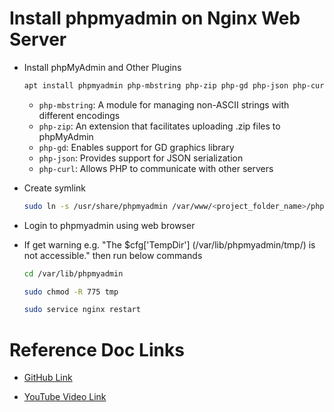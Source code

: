 # Install phpmyadmin on Nginx Web Server

- Install phpMyAdmin and Other Plugins
    
    ```sh
    apt install phpmyadmin php-mbstring php-zip php-gd php-json php-curl
    ```

    - `php-mbstring`: A module for managing non-ASCII strings with different encodings
    - `php-zip`: An extension that facilitates uploading .zip files to phpMyAdmin
    - `php-gd`: Enables support for GD graphics library
    - `php-json`: Provides support for JSON serialization
    - `php-curl`: Allows PHP to communicate with other servers

- Create symlink

    ```sh
    sudo ln -s /usr/share/phpmyadmin /var/www/<project_folder_name>/phpmyadmin
    ```

- Login to phpmyadmin using web browser

- If get warning e.g. "The $cfg['TempDir'] (/var/lib/phpmyadmin/tmp/) is not accessible." then run below commands

    ```sh
    cd /var/lib/phpmyadmin
    ```

    ```sh
    sudo chmod -R 775 tmp
    ```

    ```sh
    sudo service nginx restart
    ```


# Reference Doc Links

- [GitHub Link](https://github.com/geekyshow1/GeekyShowsNotes/blob/main/nginx/Install_phpmyadmin_Nginx.md)

- [YouTube Video Link](https://youtu.be/vERyV4ZjtoQ?si=nsQJ4SaEptTkLXVF)